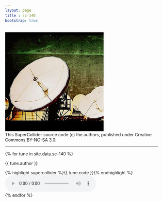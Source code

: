 ```yaml
---
layout: page
title : sc-140
bootstrap: true
---
```


<div class="text-center mb-5">
  <img src="/images/radar_crop.jpg" alt="radar_crop" />
</div>

<div class="mb-3">
  This SuperCollider source code (c) the authors, published under Creative Commons BY-NC-SA 3.0.
  <br />
  <i class="fab fa-creative-commons"></i>
</div>

------

{% for tune in site.data.sc-140 %}
  <div class="mt-5">
    <p>{{ tune.author }}</p>
    <div class="code">
      {% highlight supercollider %}{{ tune.code }}{% endhighlight %}
    </div>
    <audio controls>
      <source src="/assets/audio/sc-140/{{ tune.audio }}" type="audio/mpeg">
    </audio>
  </div>
{% endfor %}
